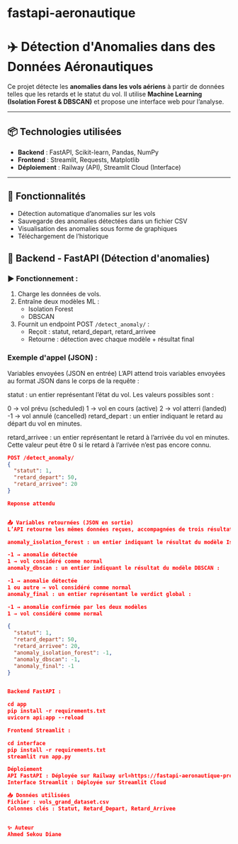 # fastapi-aeronautique
# ✈️ Détection d'Anomalies dans des Données Aéronautiques

Ce projet détecte les **anomalies dans les vols aériens** à partir de données telles que les retards et le statut du vol. Il utilise **Machine Learning (Isolation Forest & DBSCAN)** et propose une interface web pour l’analyse.

---

## 📦 Technologies utilisées
- **Backend** : FastAPI, Scikit-learn, Pandas, NumPy
- **Frontend** : Streamlit, Requests, Matplotlib
- **Déploiement** : Railway (API), Streamlit Cloud (Interface)

---

## 🚀 Fonctionnalités
- Détection automatique d’anomalies sur les vols
- Sauvegarde des anomalies détectées dans un fichier CSV
- Visualisation des anomalies sous forme de graphiques
- Téléchargement de l’historique


## 📡 Backend - FastAPI (Détection d'anomalies)

### ▶️ Fonctionnement :
1. Charge les données de vols.
2. Entraîne deux modèles ML :
   - Isolation Forest
   - DBSCAN
3. Fournit un endpoint POST `/detect_anomaly/` :
   - Reçoit : statut, retard_depart, retard_arrivee
   - Retourne : détection avec chaque modèle + résultat final

### Exemple d'appel (JSON) :
 Variables envoyées (JSON en entrée)
L’API attend trois variables envoyées au format JSON dans le corps de la requête :

statut : un entier représentant l’état du vol. Les valeurs possibles sont :

0 → vol prévu (scheduled)
1 → vol en cours (active)
2 → vol atterri (landed)
-1 → vol annulé (cancelled)
retard_depart : un entier indiquant le retard au départ du vol en minutes.

retard_arrivee : un entier représentant le retard à l’arrivée du vol en minutes. Cette valeur peut être 0 si le retard à l’arrivée n’est pas encore connu.


```json
POST /detect_anomaly/
{
  "statut": 1,
  "retard_depart": 50,
  "retard_arrivee": 20
}

Reponse attendu


📤 Variables retournées (JSON en sortie)
L’API retourne les mêmes données reçues, accompagnées de trois résultats de détection d’anomalies :

anomaly_isolation_forest : un entier indiquant le résultat du modèle Isolation Forest :

-1 → anomalie détectée
1 → vol considéré comme normal
anomaly_dbscan : un entier indiquant le résultat du modèle DBSCAN :

-1 → anomalie détectée
1 ou autre → vol considéré comme normal
anomaly_final : un entier représentant le verdict global :

-1 → anomalie confirmée par les deux modèles
1 → vol considéré comme normal

{
  "statut": 1,
  "retard_depart": 50,
  "retard_arrivee": 20,
  "anomaly_isolation_forest": -1,
  "anomaly_dbscan": -1,
  "anomaly_final": -1
}


Backend FastAPI :

cd app
pip install -r requirements.txt
uvicorn api:app --reload

Frontend Streamlit :

cd interface
pip install -r requirements.txt
streamlit run app.py

Déploiement
API FastAPI : Déployée sur Railway url=https://fastapi-aeronautique-production.up.railway.app/detect_anomaly/
Interface Streamlit : Déployée sur Streamlit Cloud

📥 Données utilisées
Fichier : vols_grand_dataset.csv
Colonnes clés : Statut, Retard_Depart, Retard_Arrivee


✨ Auteur
Ahmed Sekou Diane


